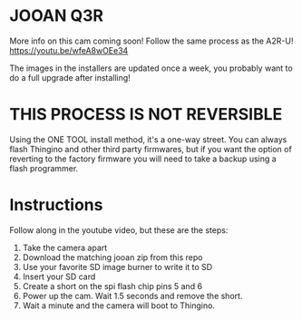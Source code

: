 # JOOAN Q3R


More info on this cam coming soon! Follow the same process as the A2R-U! https://youtu.be/wfeA8wOEe34

The images in the installers are updated once a week, you probably want to do a full upgrade after installing!

# THIS PROCESS IS NOT REVERSIBLE

Using the ONE TOOL install method, it's a one-way street. You can always flash Thingino and other third party firmwares, but if you want the
option of reverting to the factory firmware you will need to take a backup using a flash programmer.

# Instructions

Follow along in the youtube video, but these are the steps:
1. Take the camera apart
2. Download the matching jooan zip from this repo
3. Use your favorite SD image burner to write it to SD
4. Insert your SD card
5. Create a short on the spi flash chip pins 5 and 6
6. Power up the cam. Wait 1.5 seconds and remove the short.
7. Wait a minute and the camera will boot to Thingino.
